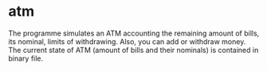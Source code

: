 # atm
The programme simulates an ATM accounting the remaining amount of bills, its nominal, limits of withdrawing. Also, you can add or withdraw money.
The current state of ATM (amount of bills and their nominals) is contained in binary file.
